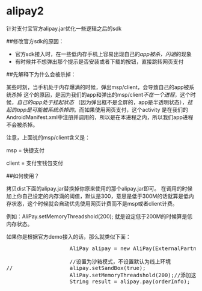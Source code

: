 alipay2
=======

针对支付宝官方alipay.jar优化一些逻辑之后的sdk

##修改官方sdk的原因：

- 官方sdk接入时，在一些低内存手机上容易出现自己的*app被杀，闪退*的现象
- 有时候并不想弹出那个提示是否安装或者下载的按钮，直接跳转网页支付


##先解释下为什么会被杀掉：

某些时刻，当手机处于内存爆满的时候，弹出msp/client，会导致自己的app被系统杀掉
这个的原因，是因为我们的app和弹出的msp/client*不在一个进程*，这个时候，*自己的app处于挂起状态*
（因为弹出框不是全屏的，app是半透明状态），*挂起的app是可能被系统杀掉的*。而如果使用网页支付，这个activity
是在我们的AndroidManifest.xml中注册并调用的，所以是在本进程之内，所以我们app进程不会被杀掉。

注意，上面说的msp/client含义是：

msp = 快捷支付

client = 支付宝钱包支付

##如何使用？

拷贝dist下面的alipay.jar替换掉你原来使用的那个alipay.jar即可。
在调用的时候加上你自己设定的内存滴的阈值，默认是300，意思是低于300M的话就算是低内存状态，这个时候就会自动优先使用网页计费而不是msp或者client计费。

例如：AliPay.setMemoryThreadshold(200); 就是设定低于200M的时候算是低内存状态。

如果你是根据官方demo接入的话，那么就类似下面：
<pre>
					AliPay alipay = new AliPay(ExternalPartner.this, mHandler);
					
					//设置为沙箱模式，不设置默认为线上环境
//					alipay.setSandBox(true);
					AliPay.setMemoryThreadshold(200);//添加这句话，不添加默认设定为300M是低内存状态
					String result = alipay.pay(orderInfo);
</pre>

